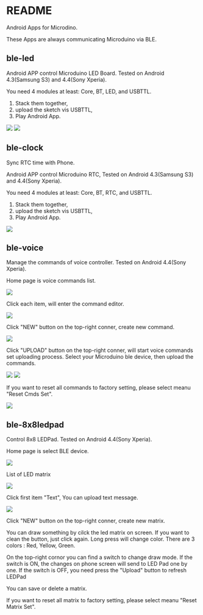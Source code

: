 # README

Android Apps for Microdino.

These Apps are always communicating Microduino via BLE.

## ble-led

Android APP control Microduino LED Board.
Tested on Android 4.3(Samsung S3) and 4.4(Sony Xperia).

You need 4 modules at least: Core, BT, LED, and USBTTL.

1. Stack them together,
2. upload the sketch vis USBTTL,
3. Play Android App.

![](ble-led/docs/led-1.png)
![](ble-led/docs/led-2.png)

## ble-clock

Sync RTC time with Phone.

Android APP control Microduino RTC, 
Tested on Android 4.3(Samsung S3) and 4.4(Sony Xperia).

You need 4 modules at least: Core, BT, RTC, and USBTTL.

1. Stack them together,
2. upload the sketch vis USBTTL,
3. Play Android App.

![](ble-clock/docs/clock-1.png)

## ble-voice

Manage the commands of voice controller.
Tested on Android 4.4(Sony Xperia).

Home page is voice commands list. 

![](ble-voice/docs/ble-voice-1.png)

Click each item, will enter the command editor.

![](ble-voice/docs/ble-voice-2.png)

Click "NEW" button on the top-right conner, create new command.

![](ble-voice/docs/ble-voice-3.png)

Click "UPLOAD" button on the top-right conner, will start voice commands set uploading process. Select your Microduino ble device, then upload the commands.

![](ble-voice/docs/ble-voice-4.png)
![](ble-voice/docs/ble-voice-5.png)

If you want to reset all commands to factory setting, please select meanu "Reset Cmds Set". 

![](ble-voice/docs/ble-voice-6.png)

## ble-8x8ledpad

Control 8x8 LEDPad.
Tested on Android 4.4(Sony Xperia).

Home page is select BLE device. 

![](ble-voice/docs/ledpad-1.png)

List of LED matrix

![](ble-voice/docs/ledpad-2.png)

Click first item "Text", You can upload text message.

![](ble-voice/docs/ledpad-3.png)

Click "NEW" button on the top-right conner, create new matrix.

You can draw something by cilck the led matrix on screen. If you want to clean the button, just click again. Long press will change color. There are 3 colors : Red, Yellow, Green.

On the top-right cornor you can find a switch to change draw mode. If the switch is ON, the changes on phone screen will send to LED Pad one by one. If the switch is OFF, you need press the "Upload" button to refresh LEDPad 

You can save or delete a matrix.

If you want to reset all matrix to factory setting, please select meanu "Reset Matrix Set". 
